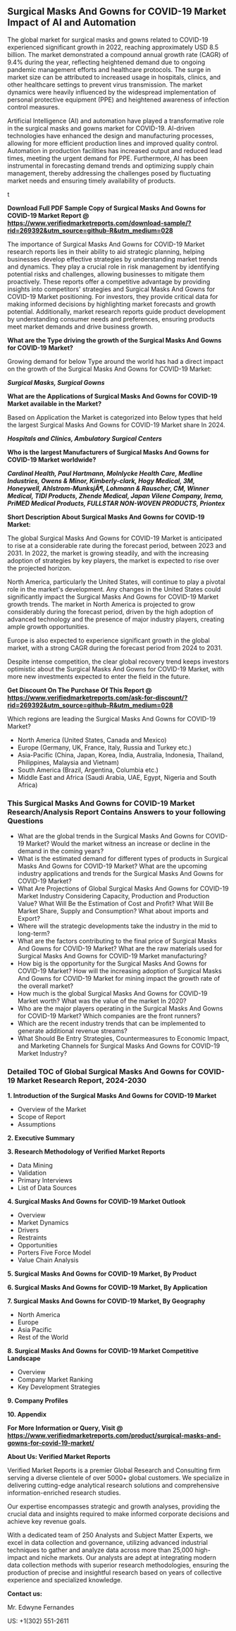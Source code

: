 <h2>Surgical Masks And Gowns for COVID-19 Market Impact of AI and Automation</h2><p>The global market for surgical masks and gowns related to COVID-19 experienced significant growth in 2022, reaching approximately USD 8.5 billion. The market demonstrated a compound annual growth rate (CAGR) of 9.4% during the year, reflecting heightened demand due to ongoing pandemic management efforts and healthcare protocols. The surge in market size can be attributed to increased usage in hospitals, clinics, and other healthcare settings to prevent virus transmission. The market dynamics were heavily influenced by the widespread implementation of personal protective equipment (PPE) and heightened awareness of infection control measures.</p><p>Artificial Intelligence (AI) and automation have played a transformative role in the surgical masks and gowns market for COVID-19. AI-driven technologies have enhanced the design and manufacturing processes, allowing for more efficient production lines and improved quality control. Automation in production facilities has increased output and reduced lead times, meeting the urgent demand for PPE. Furthermore, AI has been instrumental in forecasting demand trends and optimizing supply chain management, thereby addressing the challenges posed by fluctuating market needs and ensuring timely availability of products.</p>t</p><p id="" class=""><strong>Download Full PDF Sample Copy of Surgical Masks And Gowns for COVID-19 Market Report @ <a href="https://www.verifiedmarketreports.com/download-sample/?rid=269392&utm_source=github-R&utm_medium=028" target="_blank">https://www.verifiedmarketreports.com/download-sample/?rid=269392&utm_source=github-R&utm_medium=028</a></strong></p><p>The importance of&nbsp;Surgical Masks And Gowns for COVID-19 Market research reports lies in their ability to aid strategic planning, helping businesses develop effective strategies by understanding market trends and dynamics. They play a crucial role in risk management by identifying potential risks and challenges, allowing businesses to mitigate them proactively. These reports offer a competitive advantage by providing insights into competitors' strategies and Surgical Masks And Gowns for COVID-19 Market positioning. For investors, they provide critical data for making informed decisions by highlighting market forecasts and growth potential. Additionally, market research reports guide product development by understanding consumer needs and preferences, ensuring products meet market demands and drive business growth.</p><p><strong>What are the&nbsp;Type driving the growth of the Surgical Masks And Gowns for COVID-19 Market?</strong></p><p id="" class="">Growing demand for below Type around the world has had a direct impact on the growth of the Surgical Masks And Gowns for COVID-19 Market:</p><em><strong>Surgical Masks, Surgical Gowns</strong></em></p><strong>What are the&nbsp;Applications&nbsp;of Surgical Masks And Gowns for COVID-19 Market available in the Market?</strong></p><p id="" class="">Based on Application the Market is categorized into Below types that held the largest Surgical Masks And Gowns for COVID-19 Market share In 2024.</p><em><strong>Hospitals and Clinics, Ambulatory Surgical Centers</strong></em></p><strong>Who is the largest Manufacturers of Surgical Masks And Gowns for COVID-19 Market worldwide?</strong></p><p><em><strong>Cardinal Health, Paul Hartmann, Molnlycke Health Care, Medline Industries, Owens & Minor, Kimberly-clark, Hogy Medical, 3M, Honeywell, Ahlstrom-MunksjÃ¶, Lohmann & Rauscher, CM, Winner Medical, TIDI Products, Zhende Medical, Japan Vilene Company, Irema, PriMED Medical Products, FULLSTAR NON-WOVEN PRODUCTS, Priontex</strong></em></p><p id="" class=""><strong>Short Description About Surgical Masks And Gowns for COVID-19 Market:</strong></p><p>The global Surgical Masks And Gowns for COVID-19 Market is anticipated to rise at a considerable rate during the forecast period, between 2023 and 2031. In 2022, the market is growing steadily, and with the increasing adoption of strategies by key players, the market is expected to rise over the projected horizon.</p><p>North America, particularly the United States, will continue to play a pivotal role in the market's development. Any changes in the United States could significantly impact the Surgical Masks And Gowns for COVID-19 Market growth trends. The market in North America is projected to grow considerably during the forecast period, driven by the high adoption of advanced technology and the presence of major industry players, creating ample growth opportunities.</p><p>Europe is also expected to experience significant growth in the global market, with a strong CAGR during the forecast period from 2024 to 2031.</p><p>Despite intense competition, the clear global recovery trend keeps investors optimistic about the Surgical Masks And Gowns for COVID-19 Market, with more new investments expected to enter the field in the future.</p><p id="" class=""><strong>Get Discount On The Purchase Of This Report @ <a href="https://www.verifiedmarketreports.com/ask-for-discount/?rid=269392&utm_source=github-R&utm_medium=028" target="_blank">https://www.verifiedmarketreports.com/ask-for-discount/?rid=269392&utm_source=github-R&utm_medium=028</a></strong></p>Which regions are leading the Surgical Masks And Gowns for COVID-19 Market?</p><ul><li>North America (United States, Canada and Mexico)</li><li>Europe (Germany, UK, France, Italy, Russia and Turkey etc.)</li><li>Asia-Pacific (China, Japan, Korea, India, Australia, Indonesia, Thailand, Philippines, Malaysia and Vietnam)</li><li>South America (Brazil, Argentina, Columbia etc.)</li><li>Middle East and Africa (Saudi Arabia, UAE, Egypt, Nigeria and South Africa)</li></ul><h3 id="" class="">This Surgical Masks And Gowns for COVID-19 Market Research/Analysis Report Contains Answers to your following Questions</h3><ul><li>What are the global trends in the Surgical Masks And Gowns for COVID-19 Market? Would the market witness an increase or decline in the demand in the coming years?</li><li>What is the estimated demand for different types of products in Surgical Masks And Gowns for COVID-19 Market? What are the upcoming industry applications and trends for the Surgical Masks And Gowns for COVID-19 Market?</li><li>What Are Projections of Global Surgical Masks And Gowns for COVID-19 Market Industry Considering Capacity, Production and Production Value? What Will Be the Estimation of Cost and Profit? What Will Be Market Share, Supply and Consumption? What about imports and Export?</li><li>Where will the strategic developments take the industry in the mid to long-term?</li><li>What are the factors contributing to the final price of Surgical Masks And Gowns for COVID-19 Market? What are the raw materials used for Surgical Masks And Gowns for COVID-19 Market manufacturing?</li><li>How big is the opportunity for the Surgical Masks And Gowns for COVID-19 Market? How will the increasing adoption of Surgical Masks And Gowns for COVID-19 Market for mining impact the growth rate of the overall market?</li><li>How much is the global Surgical Masks And Gowns for COVID-19 Market worth? What was the value of the market In 2020?</li><li>Who are the major players operating in the Surgical Masks And Gowns for COVID-19 Market? Which companies are the front runners?</li><li>Which are the recent industry trends that can be implemented to generate additional revenue streams?</li><li>What Should Be Entry Strategies, Countermeasures to Economic Impact, and Marketing Channels for Surgical Masks And Gowns for COVID-19 Market Industry?</li></ul><h3 id="" class="">Detailed TOC of Global Surgical Masks And Gowns for COVID-19 Market Research Report, 2024-2030</h3><p id="" class=""><strong>1. Introduction of the Surgical Masks And Gowns for COVID-19 Market</strong></p><ul><li>Overview of the Market</li><li>Scope of Report</li><li>Assumptions</li></ul><p id="" class=""><strong>2. Executive Summary</strong></p><p id="" class=""><strong>3. Research Methodology of Verified Market Reports</strong></p><ul><li>Data Mining</li><li>Validation</li><li>Primary Interviews</li><li>List of Data Sources</li></ul><p id="" class=""><strong>4. Surgical Masks And Gowns for COVID-19 Market Outlook</strong></p><ul><li>Overview</li><li>Market Dynamics</li><li>Drivers</li><li>Restraints</li><li>Opportunities</li><li>Porters Five Force Model</li><li>Value Chain Analysis</li></ul><p id="" class=""><strong>5. Surgical Masks And Gowns for COVID-19 Market, By Product</strong></p><p id="" class=""><strong>6. Surgical Masks And Gowns for COVID-19 Market, By Application</strong></p><p id="" class=""><strong>7. Surgical Masks And Gowns for COVID-19 Market, By Geography</strong></p><ul><li>North America</li><li>Europe</li><li>Asia Pacific</li><li>Rest of the World</li></ul><p id="" class=""><strong>8. Surgical Masks And Gowns for COVID-19 Market Competitive Landscape</strong></p><ul><li>Overview</li><li>Company Market Ranking</li><li>Key Development Strategies</li></ul><p id="" class=""><strong>9. Company Profiles</strong></p><p id="" class=""><strong>10. Appendix</strong></p><p id="" class=""><strong>For More Information or Query, Visit @ <a href="https://www.verifiedmarketreports.com/product/surgical-masks-and-gowns-for-covid-19-market/" target="_blank">https://www.verifiedmarketreports.com/product/surgical-masks-and-gowns-for-covid-19-market/</a></strong></p><p id="" class=""><strong>About Us: Verified Market Reports</strong></p><p id="" class="">Verified Market Reports is a premier Global Research and Consulting firm serving a diverse clientele of over 5000+ global customers. We specialize in delivering cutting-edge analytical research solutions and comprehensive information-enriched research studies.</p><p id="" class="">Our expertise encompasses strategic and growth analyses, providing the crucial data and insights required to make informed corporate decisions and achieve key revenue goals.</p><p id="" class="">With a dedicated team of 250 Analysts and Subject Matter Experts, we excel in data collection and governance, utilizing advanced industrial techniques to gather and analyze data across more than 25,000 high-impact and niche markets. Our analysts are adept at integrating modern data collection methods with superior research methodologies, ensuring the production of precise and insightful research based on years of collective experience and specialized knowledge.</p><p id="" class=""><strong>Contact us:</strong></p><p id="" class="">Mr. Edwyne Fernandes</p><p id="" class="">US: +1(302) 551-2611</p>